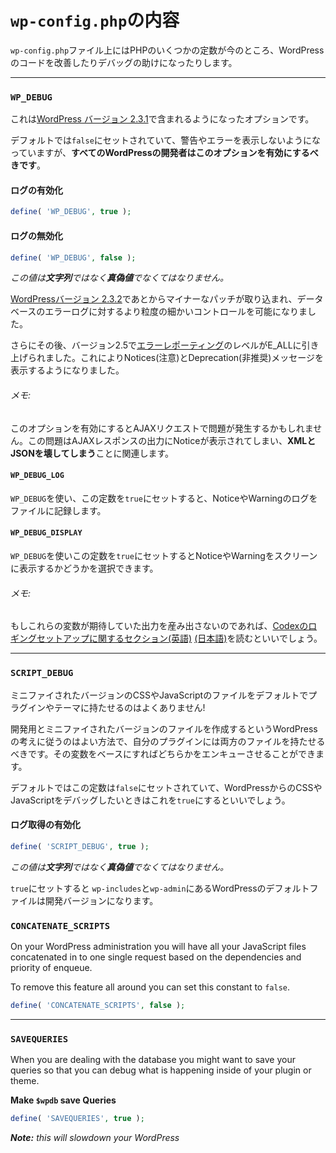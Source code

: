 # `wp-config.php`の内容

`wp-config.php`ファイル上にはPHPのいくつかの定数が今のところ、WordPressのコードを改善したりデバッグの助けになったりします。

---

### `WP_DEBUG`
これは[WordPress バージョン 2.3.1](http://codex.wordpress.org/Version_2.3.1)で含まれるようになったオプションです。

デフォルトでは`false`にセットされていて、警告やエラーを表示しないようになっていますが、**すべてのWordPressの開発者はこのオプションを有効にするべきです**。

#### ログの有効化
```php
define( 'WP_DEBUG', true );
```

#### ログの無効化
```php
define( 'WP_DEBUG', false );
```

_この値は**文字列**ではなく**真偽値**でなくてはなりません。_

[WordPressバージョン 2.3.2](http://codex.wordpress.org/Version_2.3.2)であとからマイナーなパッチが取り込まれ、データベースのエラーログに対するより粒度の細かいコントロールを可能になりました。

さらにその後、バージョン2.5で[エラーレポーティング](http://www.php.net/error-reporting)のレベルがE_ALLに引き上げられました。これによりNotices(注意)とDeprecation(非推奨)メッセージを表示するようになりました。

###### _メモ:_
このオプションを有効にするとAJAXリクエストで問題が発生するかもしれません。この問題はAJAXレスポンスの出力にNoticeが表示されてしまい、**XMLとJSONを壊してしまう**ことに関連します。

#### `WP_DEBUG_LOG`
`WP_DEBUG`を使い、この定数を`true`にセットすると、NoticeやWarningのログをファイルに記録します。

#### `WP_DEBUG_DISPLAY`
`WP_DEBUG`を使いこの定数を`true`にセットするとNoticeやWarningをスクリーンに表示するかどうかを選択できます。
###### メモ:
もしこれらの変数が期待していた出力を産み出さないのであれば、[Codexのロギングセットアップに関するセクション(英語)](http://codex.wordpress.org/Editing_wp-config.php#Configure_Error_Logging) [(日本語)](http://wpdocs.sourceforge.jp/wp-config.php_%E3%81%AE%E7%B7%A8%E9%9B%86#.E3.82.A8.E3.83.A9.E3.83.BC.E3.83.AD.E3.82.B0.E5.8F.96.E5.BE.97.E3.81.AE.E8.A8.AD.E5.AE.9A)を読むといいでしょう。

---

### `SCRIPT_DEBUG`
ミニファイされたバージョンのCSSやJavaScriptのファイルをデフォルトでプラグインやテーマに持たせるのはよくありません!

開発用とミニファイされたバージョンのファイルを作成するというWordPressの考えに従うのはよい方法で、自分のプラグインには両方のファイルを持たせるべきです。その変数をベースにすればどちらかをエンキューさせることができます。

デフォルトではこの定数は`false`にセットされていて、WordPressからのCSSやJavaScriptをデバッグしたいときはこれを`true`にするといいでしょう。

#### ログ取得の有効化
```php
define( 'SCRIPT_DEBUG', true );
```
_この値は**文字列**ではなく**真偽値**でなくてはなりません。_

`true`にセットすると `wp-includes`と`wp-admin`にあるWordPressのデフォルトファイルは開発バージョンになります。

### `CONCATENATE_SCRIPTS`
On your WordPress administration you will have all your JavaScript files concatenated in to one single request based on the dependencies and priority of enqueue.

To remove this feature all around you can set this constant to `false`.
```php
define( 'CONCATENATE_SCRIPTS', false );
```

---

### `SAVEQUERIES`
When you are dealing with the database you might want to save your queries so that you can debug what is happening inside of your plugin or theme.

**Make `$wpdb` save Queries**
```php
define( 'SAVEQUERIES', true );
```
_**Note:** this will slowdown your WordPress_
